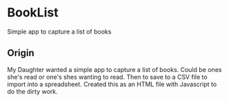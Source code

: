 # BookList
Simple app to capture a list of books
## Origin

My Daughter wanted a simple app to capture a list of books. Could be ones she's read or one's shes wanting to read. Then to save to a CSV file to import into a spreadsheet.
Created this as an HTML file with Javascript to do the dirty work.
